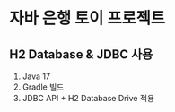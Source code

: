 # 자바 은행 토이 프로젝트
## H2 Database & JDBC 사용

1. Java 17
2. Gradle 빌드
3. JDBC API + H2 Database Drive 적용
